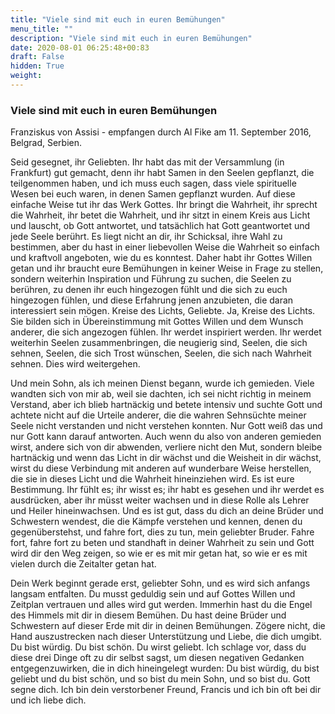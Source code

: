 ```yaml
---
title: "Viele sind mit euch in euren Bemühungen"
menu_title: ""
description: "Viele sind mit euch in euren Bemühungen"
date: 2020-08-01 06:25:48+00:83
draft: False
hidden: True
weight:
---
```

### Viele sind mit euch in euren Bemühungen

Franziskus von Assisi - empfangen durch Al Fike am 11. September 2016, Belgrad, Serbien.

Seid gesegnet, ihr Geliebten. Ihr habt das mit der Versammlung (in Frankfurt) gut gemacht, denn ihr habt Samen in den Seelen gepflanzt, die teilgenommen haben, und ich muss euch sagen, dass viele spirituelle Wesen bei euch waren, in denen Samen gepflanzt wurden. Auf diese einfache Weise tut ihr das Werk Gottes. Ihr bringt die Wahrheit, ihr sprecht die Wahrheit, ihr betet die Wahrheit, und ihr sitzt in einem Kreis aus Licht und lauscht, ob Gott antwortet, und tatsächlich hat Gott geantwortet und jede Seele berührt. Es liegt nicht an dir, ihr Schicksal, ihre Wahl zu bestimmen, aber du hast in einer liebevollen Weise die Wahrheit so einfach und kraftvoll angeboten, wie du es konntest. Daher habt ihr Gottes Willen getan und ihr braucht eure Bemühungen in keiner Weise in Frage zu stellen, sondern weiterhin Inspiration und Führung zu suchen, die Seelen zu berühren, zu denen ihr euch hingezogen fühlt und die sich zu euch hingezogen fühlen, und diese Erfahrung jenen anzubieten, die daran interessiert sein mögen. Kreise des Lichts, Geliebte. Ja, Kreise des Lichts. Sie bilden sich in Übereinstimmung mit Gottes Willen und dem Wunsch anderer, die sich angezogen fühlen. Ihr werdet inspiriert werden. Ihr werdet weiterhin Seelen zusammenbringen, die neugierig sind, Seelen, die sich sehnen, Seelen, die sich Trost wünschen, Seelen, die sich nach Wahrheit sehnen. Dies wird weitergehen.

Und mein Sohn, als ich meinen Dienst begann, wurde ich gemieden. Viele wandten sich von mir ab, weil sie dachten, ich sei nicht richtig in meinem Verstand, aber ich blieb hartnäckig und betete intensiv und suchte Gott und achtete nicht auf die Urteile anderer, die die wahren Sehnsüchte meiner Seele nicht verstanden und nicht verstehen konnten. Nur Gott weiß das und nur Gott kann darauf antworten. Auch wenn du also von anderen gemieden wirst, andere sich von dir abwenden, verliere nicht den Mut, sondern bleibe hartnäckig und wenn das Licht in dir wächst und die Weisheit in dir wächst, wirst du diese Verbindung mit anderen auf wunderbare Weise herstellen, die sie in dieses Licht und die Wahrheit hineinziehen wird. Es ist eure Bestimmung. Ihr fühlt es; ihr wisst es; ihr habt es gesehen und ihr werdet es ausdrücken, aber ihr müsst weiter wachsen und in diese Rolle als Lehrer und Heiler hineinwachsen. Und es ist gut, dass du dich an deine Brüder und Schwestern wendest, die die Kämpfe verstehen und kennen, denen du gegenüberstehst, und fahre fort, dies zu tun, mein geliebter Bruder. Fahre fort, fahre fort zu beten und standhaft in deiner Wahrheit zu sein und Gott wird dir den Weg zeigen, so wie er es mit mir getan hat, so wie er es mit vielen durch die Zeitalter getan hat.

Dein Werk beginnt gerade erst, geliebter Sohn, und es wird sich anfangs langsam entfalten. Du musst geduldig sein und auf Gottes Willen und Zeitplan vertrauen und alles wird gut werden. Immerhin hast du die Engel des Himmels mit dir in diesem Bemühen. Du hast deine Brüder und Schwestern auf dieser Erde mit dir in deinen Bemühungen. Zögere nicht, die Hand auszustrecken nach dieser Unterstützung und Liebe, die dich umgibt. Du bist würdig. Du bist schön. Du wirst geliebt. Ich schlage vor, dass du diese drei Dinge oft zu dir selbst sagst, um diesen negativen Gedanken entgegenzuwirken, die in dich hineingelegt wurden: Du bist würdig, du bist geliebt und du bist schön, und so bist du mein Sohn, und so bist du. Gott segne dich. Ich bin dein verstorbener Freund, Francis und ich bin oft bei dir und ich liebe dich.
